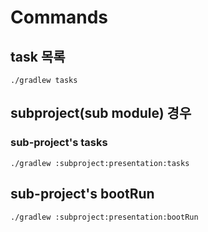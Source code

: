 # Commands

## task 목록

```shell
./gradlew tasks
```

## subproject(sub module) 경우

### sub-project's tasks

```shell
./gradlew :subproject:presentation:tasks
```

## sub-project's bootRun

```shell
./gradlew :subproject:presentation:bootRun
```
